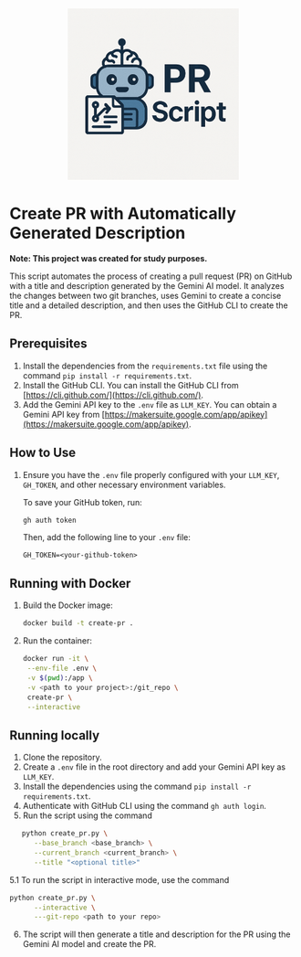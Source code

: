 <div align="center">
   <img src="./assets/readme-logo.png" alt="logo" width="300">
</div>

# Create PR with Automatically Generated Description

**Note: This project was created for study purposes.**

This script automates the process of creating a pull request (PR) on GitHub with a title and description generated by the Gemini AI model. It analyzes the changes between two git branches, uses Gemini to create a concise title and a detailed description, and then uses the GitHub CLI to create the PR.

## Prerequisites

1.  Install the dependencies from the `requirements.txt` file using the command `pip install -r requirements.txt`.
2.  Install the GitHub CLI. You can install the GitHub CLI from [https://cli.github.com/](https://cli.github.com/).
3.  Add the Gemini API key to the `.env` file as `LLM_KEY`. You can obtain a Gemini API key from [https://makersuite.google.com/app/apikey](https://makersuite.google.com/app/apikey).

## How to Use

1. Ensure you have the `.env` file properly configured with your `LLM_KEY`, `GH_TOKEN`, and other necessary environment variables.

   To save your GitHub token, run:
   ```bash
   gh auth token
   ```
   Then, add the following line to your `.env` file:
   ```
   GH_TOKEN=<your-github-token>
   ```

## Running with Docker

1. Build the Docker image:
   ```bash
   docker build -t create-pr .
   ```

2. Run the container:
   ```bash
   docker run -it \
    --env-file .env \
    -v $(pwd):/app \
    -v <path to your project>:/git_repo \
    create-pr \
    --interactive
   ```

## Running locally


1.  Clone the repository.
2.  Create a `.env` file in the root directory and add your Gemini API key as `LLM_KEY`.
3.  Install the dependencies using the command `pip install -r requirements.txt`.
4.  Authenticate with GitHub CLI using the command `gh auth login`.
5.  Run the script using the command
   ```bash
      python create_pr.py \
         --base_branch <base_branch> \
         --current_branch <current_branch> \
         --title "<optional title>"
   ```

   5.1 To run the script in interactive mode, use the command

   ```bash
   python create_pr.py \
         --interactive \
         ---git-repo <path to your repo>
   ```
6.  The script will then generate a title and description for the PR using the Gemini AI model and create the PR.

